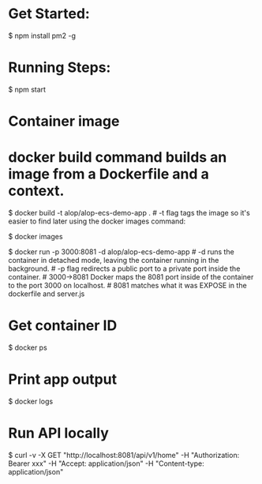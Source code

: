 # Get Started:

$ npm install pm2 -g

# Running Steps:
$ npm start


# Container image
# docker build command builds an image from a Dockerfile and a context. 
$ docker build -t alop/alop-ecs-demo-app .
	# -t flag tags the image so it's easier to find later using the docker images command:

$ docker images

$ docker run -p 3000:8081 -d alop/alop-ecs-demo-app
	# -d runs the container in detached mode, leaving the container running in the background.
	# -p flag redirects a public port to a private port inside the container.
	# 3000->8081 Docker maps the 8081 port inside of the container to the port 3000 on localhost.
	# 8081 matches what it was EXPOSE in the dockerfile and server.js

# Get container ID
$ docker ps

# Print app output
$ docker logs <container id>

# Run API locally
$ curl -v -X GET "http://localhost:8081/api/v1/home" -H "Authorization: Bearer xxx" -H "Accept: application/json" -H "Content-type: application/json"  
